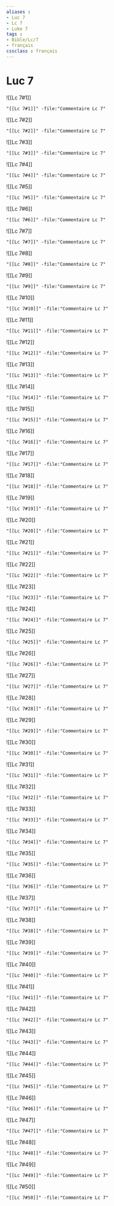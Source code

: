 ```yaml
---
aliases : 
- Luc 7
- Lc 7
- Luke 7
tags : 
- Bible/Lc/7
- français
cssclass : français
---
```


# Luc 7

![[Lc 7#1]]

```query
"[[Lc 7#1]]" -file:"Commentaire Lc 7"
```

![[Lc 7#2]]

```query
"[[Lc 7#2]]" -file:"Commentaire Lc 7"
```

![[Lc 7#3]]

```query
"[[Lc 7#3]]" -file:"Commentaire Lc 7"
```

![[Lc 7#4]]

```query
"[[Lc 7#4]]" -file:"Commentaire Lc 7"
```

![[Lc 7#5]]

```query
"[[Lc 7#5]]" -file:"Commentaire Lc 7"
```

![[Lc 7#6]]

```query
"[[Lc 7#6]]" -file:"Commentaire Lc 7"
```

![[Lc 7#7]]

```query
"[[Lc 7#7]]" -file:"Commentaire Lc 7"
```

![[Lc 7#8]]

```query
"[[Lc 7#8]]" -file:"Commentaire Lc 7"
```

![[Lc 7#9]]

```query
"[[Lc 7#9]]" -file:"Commentaire Lc 7"
```

![[Lc 7#10]]

```query
"[[Lc 7#10]]" -file:"Commentaire Lc 7"
```

![[Lc 7#11]]

```query
"[[Lc 7#11]]" -file:"Commentaire Lc 7"
```

![[Lc 7#12]]

```query
"[[Lc 7#12]]" -file:"Commentaire Lc 7"
```

![[Lc 7#13]]

```query
"[[Lc 7#13]]" -file:"Commentaire Lc 7"
```

![[Lc 7#14]]

```query
"[[Lc 7#14]]" -file:"Commentaire Lc 7"
```

![[Lc 7#15]]

```query
"[[Lc 7#15]]" -file:"Commentaire Lc 7"
```

![[Lc 7#16]]

```query
"[[Lc 7#16]]" -file:"Commentaire Lc 7"
```

![[Lc 7#17]]

```query
"[[Lc 7#17]]" -file:"Commentaire Lc 7"
```

![[Lc 7#18]]

```query
"[[Lc 7#18]]" -file:"Commentaire Lc 7"
```

![[Lc 7#19]]

```query
"[[Lc 7#19]]" -file:"Commentaire Lc 7"
```

![[Lc 7#20]]

```query
"[[Lc 7#20]]" -file:"Commentaire Lc 7"
```

![[Lc 7#21]]

```query
"[[Lc 7#21]]" -file:"Commentaire Lc 7"
```

![[Lc 7#22]]

```query
"[[Lc 7#22]]" -file:"Commentaire Lc 7"
```

![[Lc 7#23]]

```query
"[[Lc 7#23]]" -file:"Commentaire Lc 7"
```

![[Lc 7#24]]

```query
"[[Lc 7#24]]" -file:"Commentaire Lc 7"
```

![[Lc 7#25]]

```query
"[[Lc 7#25]]" -file:"Commentaire Lc 7"
```

![[Lc 7#26]]

```query
"[[Lc 7#26]]" -file:"Commentaire Lc 7"
```

![[Lc 7#27]]

```query
"[[Lc 7#27]]" -file:"Commentaire Lc 7"
```

![[Lc 7#28]]

```query
"[[Lc 7#28]]" -file:"Commentaire Lc 7"
```

![[Lc 7#29]]

```query
"[[Lc 7#29]]" -file:"Commentaire Lc 7"
```

![[Lc 7#30]]

```query
"[[Lc 7#30]]" -file:"Commentaire Lc 7"
```

![[Lc 7#31]]

```query
"[[Lc 7#31]]" -file:"Commentaire Lc 7"
```

![[Lc 7#32]]

```query
"[[Lc 7#32]]" -file:"Commentaire Lc 7"
```

![[Lc 7#33]]

```query
"[[Lc 7#33]]" -file:"Commentaire Lc 7"
```

![[Lc 7#34]]

```query
"[[Lc 7#34]]" -file:"Commentaire Lc 7"
```

![[Lc 7#35]]

```query
"[[Lc 7#35]]" -file:"Commentaire Lc 7"
```

![[Lc 7#36]]

```query
"[[Lc 7#36]]" -file:"Commentaire Lc 7"
```

![[Lc 7#37]]

```query
"[[Lc 7#37]]" -file:"Commentaire Lc 7"
```

![[Lc 7#38]]

```query
"[[Lc 7#38]]" -file:"Commentaire Lc 7"
```

![[Lc 7#39]]

```query
"[[Lc 7#39]]" -file:"Commentaire Lc 7"
```

![[Lc 7#40]]

```query
"[[Lc 7#40]]" -file:"Commentaire Lc 7"
```

![[Lc 7#41]]

```query
"[[Lc 7#41]]" -file:"Commentaire Lc 7"
```

![[Lc 7#42]]

```query
"[[Lc 7#42]]" -file:"Commentaire Lc 7"
```

![[Lc 7#43]]

```query
"[[Lc 7#43]]" -file:"Commentaire Lc 7"
```

![[Lc 7#44]]

```query
"[[Lc 7#44]]" -file:"Commentaire Lc 7"
```

![[Lc 7#45]]

```query
"[[Lc 7#45]]" -file:"Commentaire Lc 7"
```

![[Lc 7#46]]

```query
"[[Lc 7#46]]" -file:"Commentaire Lc 7"
```

![[Lc 7#47]]

```query
"[[Lc 7#47]]" -file:"Commentaire Lc 7"
```

![[Lc 7#48]]

```query
"[[Lc 7#48]]" -file:"Commentaire Lc 7"
```

![[Lc 7#49]]

```query
"[[Lc 7#49]]" -file:"Commentaire Lc 7"
```

![[Lc 7#50]]

```query
"[[Lc 7#50]]" -file:"Commentaire Lc 7"
```


